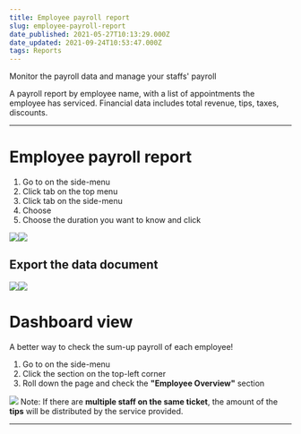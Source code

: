 ```yaml
---
title: Employee payroll report
slug: employee-payroll-report
date_published: 2021-05-27T10:13:29.000Z
date_updated: 2021-09-24T10:53:47.000Z
tags: Reports
---
```


Monitor the payroll data and manage your staffs' payroll

A payroll report by employee name, with a list of appointments the employee has serviced. Financial data includes total revenue, tips, taxes, discounts.

---

# Employee payroll report

1. Go to **<Report>** on the side-menu
2. Click **<Reports>** tab on the top menu
3. Click **<Employees>** tab on the side-menu
4. Choose **<Employee payroll report>**
5. Choose the duration you want to know and click **<Run report>**

![](__GHOST_URL__/content/images/2021/09/CleanShot-2021-09-15-at-10.48.56.png)![](__GHOST_URL__/content/images/2021/09/CleanShot-2021-09-15-at-10.51.30.gif)
## Export the data document
![](__GHOST_URL__/content/images/2021/09/CleanShot-2021-09-15-at-10.53.23.png)![](__GHOST_URL__/content/images/2021/09/CleanShot-2021-09-15-at-10.56.14.gif)
# Dashboard view

A better way to check the sum-up payroll of each employee!

1. Go to **<Report>** on the side-menu
2. Click the **<Dashboard>** section on the top-left corner 
3. Roll down the page and check the **"Employee Overview"** section

![](__GHOST_URL__/content/images/2021/09/CleanShot-2021-09-15-at-10.59.49.png)
Note: If there are **multiple staff on the same ticket**, the amount of the **tips** will be distributed by the service provided.

---
